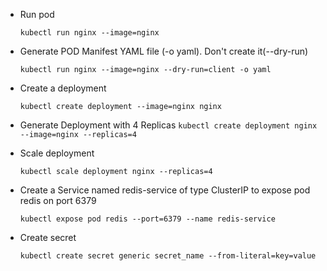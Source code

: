 - Run pod

    `kubectl run nginx --image=nginx`

- Generate POD Manifest YAML file (-o yaml). Don't create it(--dry-run)
    
    `kubectl run nginx --image=nginx --dry-run=client -o yaml`

- Create a deployment

    `kubectl create deployment --image=nginx nginx`

- Generate Deployment with 4 Replicas
    `kubectl create deployment nginx --image=nginx --replicas=4`

- Scale deployment

    `kubectl scale deployment nginx --replicas=4`

- Create a Service named redis-service of type ClusterIP to expose pod redis on port 6379

    `kubectl expose pod redis --port=6379 --name redis-service`

- Create secret

    `kubectl create secret generic secret_name --from-literal=key=value`